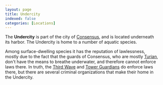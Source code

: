 ```yaml
---
layout: page
title: Undercity
indexed: false
categories: [Locations]
---
```

The **Undercity** is part of the city of [Consensus](/locations/consensus), and is located underneath its harbor. The Undercity
is home to a number of aquatic species. 

Among surface-dwelling species it has the reputation of lawlessness, mostly due to the
fact that the guards of Consensus, who are mostly [Turian](/races/turians), don't have the means to breathe underwater, and therefore
cannot enforce laws there. In truth, the [Third Wave](/nations/third_wave) and [Tower Guardians](/nations/tower_guardians)
do enforce laws there, but there are several criminal organizations that make their home in the Undercity. 